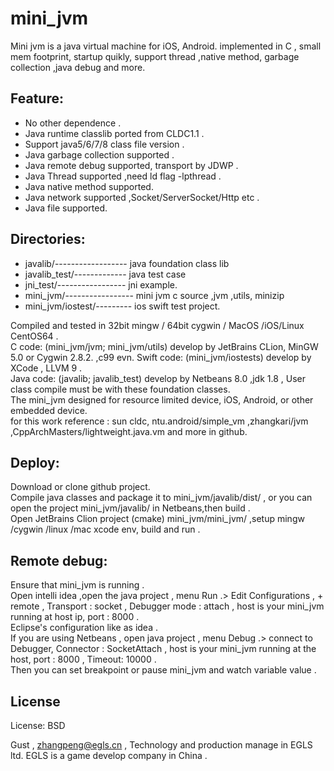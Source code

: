 # mini_jvm

  Mini jvm is a java virtual machine for iOS, Android. implemented in C , small mem footprint, startup quikly, support thread ,native method, garbage collection ,java debug and more.
  
## Feature:  

  * No other dependence .  
  * Java runtime classlib ported from CLDC1.1 .  
  * Support java5/6/7/8 class file version .  
  * Java garbage collection supported .   
  * Java remote debug supported, transport by JDWP .  
  * Java Thread supported ,need ld flag -lpthread .  
  * Java native method supported.  
  * Java network supported ,Socket/ServerSocket/Http etc .  
  * Java file supported.  
  
## Directories:  
  * javalib/------------------ java foundation class lib 
  * javalib_test/------------- java test case  
  * jni_test/----------------- jni example.    
  * mini_jvm/----------------- mini jvm c source ,jvm ,utils, minizip  
  * mini_jvm/iostest/--------- ios swift test project.      
  
  Compiled and tested in 32bit mingw / 64bit cygwin / MacOS /iOS/Linux CentOS64 .   
  C code: (mini_jvm/jvm; mini_jvm/utils) develop by JetBrains CLion, MinGW 5.0 or Cygwin 2.8.2.  ,c99 evn.
  Swift code: (mini_jvm/iostests) develop by XCode , LLVM 9 .  
  Java code: (javalib; javalib_test) develop by Netbeans 8.0 ,jdk 1.8 , User class compile must be with these foundation classes.  
  The mini_jvm designed for resource limited device, iOS, Android, or other embedded device.  
  for this work reference : sun cldc, ntu.android/simple_vm ,zhangkari/jvm ,CppArchMasters/lightweight.java.vm and more in github.   
  
  
## Deploy:  
  Download or clone github project.  
  Compile java classes and package it to  mini_jvm/javalib/dist/ , or you can open the project mini_jvm/javalib/  in Netbeans,then build .  
  Open JetBrains Clion project (cmake) mini_jvm/mini_jvm/ ,setup mingw /cygwin /linux /mac xcode env, build and run .  
  
  
## Remote debug:  
  Ensure that mini_jvm is running .  
  Open intelli idea ,open the java project , menu Run .> Edit Configurations , + remote , Transport : socket , Debugger mode : attach , host is your mini_jvm running at host ip, port : 8000 .  
  Eclipse's configuration  like as idea .  
  If you are using Netbeans , open java project ,  menu Debug .> connect to Debugger, Connector : SocketAttach , host is your mini_jvm running at the host, port : 8000 , Timeout: 10000 .  
  Then you can set breakpoint or pause mini_jvm and watch variable value .  
  
  
  
## License
License:	BSD


Gust , zhangpeng@egls.cn , Technology and production manage in EGLS ltd. EGLS is a game develop company in China .